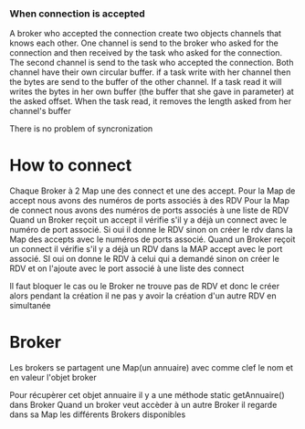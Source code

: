 ### When connection is accepted

A broker who accepted the connection create two objects channels that knows each other.
One channel is send to the broker who asked for the connection and then received by the task who asked for the connection.
The second channel is send to the task who accepted the connection.
Both channel have their own circular buffer.
if a task write with her channel then the bytes are send to the buffer of the other channel.
If a task read it will writes the bytes in her own buffer (the buffer that she gave in parameter) at the asked offset.
When the task read, it removes the length asked from her channel's buffer

There is no problem of syncronization


# How to connect

Chaque Broker à 2 Map une des connect et une des accept.
Pour la Map de accept nous avons des numéros de ports associés à des RDV
Pour la Map de connect nous avons des numéros de ports associés à une liste de RDV
Quand un Broker reçoit un accept il vérifie s'il y a déjà un connect avec le numéro de port associé.
Si oui il donne le RDV sinon on créer le rdv dans la Map des accepts avec le numéros de ports associé.
Quand un Broker reçoit un connect il vérifie s'il y a déjà un RDV dans la MAP accept avec le port associé.
SI oui on donne le RDV à celui qui a demandé sinon on créer le RDV et on l'ajoute avec le port associé à une liste des connect

Il faut bloquer le cas ou le Broker ne trouve pas de RDV et donc le créer alors pendant la création il ne pas y avoir la création d'un autre RDV en simultanée

# Broker

Les brokers se partagent une Map(un annuaire) avec comme clef le nom et en valeur l'objet broker

Pour récupèrer cet objet annuaire il y a une méthode static getAnnuaire() dans Broker
Quand un broker veut accèder à un autre Broker il regarde dans sa Map les différents Brokers disponibles
